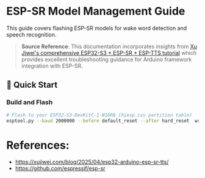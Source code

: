 # ESP-SR Model Management Guide

This guide covers flashing ESP-SR models for wake word detection and speech recognition.

> **Source Reference**: This documentation incorporates insights from [Xu Jiwei's comprehensive ESP32-S3 + ESP-SR + ESP-TTS tutorial](https://xujiwei.com/blog/2025/04/esp32-arduino-esp-sr-tts/) which provides excellent troubleshooting guidance for Arduino framework integration with ESP-SR.

## 🚀 Quick Start

### Build and Flash
```bash
# Flash to your ESP32-S3-DevKitC-1-N16R8 (hiesp.csv partition table)
esptool.py --baud 2000000 --before default_reset --after hard_reset  write_flash 0x47D000 model/srmodels.bin
```

# References:
- https://xujiwei.com/blog/2025/04/esp32-arduino-esp-sr-tts/
- https://github.com/espressif/esp-sr